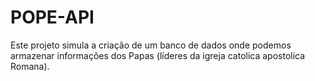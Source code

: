 # POPE-API

 Este projeto simula a criação de um banco de dados onde podemos armazenar informações dos Papas (líderes da igreja catolica apostolica Romana).
 
